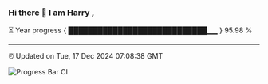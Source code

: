 ### Hi there 👋 I am Harry , 

⏳ Year progress { ████████████████████████████▁▁ } 95.98 %

---

⏰ Updated on Tue, 17 Dec 2024 07:08:38 GMT

![Progress Bar CI](https://github.com/duykhang68/duykhang68/workflows/Progress%20Bar%20CI/badge.svg)
